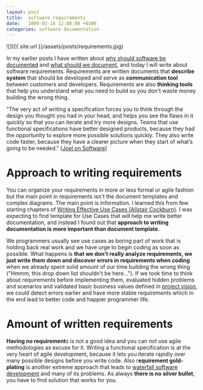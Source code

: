 ```yaml
---
layout: post
title:  software requirements
date:   2009-03-16 12:00:00 +0100
categories: software documentation
---
```


![]({{ site.url }}/assets/posts/requirements.jpg)

In my earlier posts I have written about [why should software be documented](/post/2008/12/23/Should-software-be-documented.aspx "why should software be documented") and [what should we document](/post/2009/03/01/What-should-we-document.aspx "what should we document"), and today I will write about software requirements. Requirements are written documents that **describe system** that should be developed and serve as **communication tool** between customers and developers. Requirements are also **thinking tools** that help you understand what you need to build so you don't waste money building the wrong thing.  

"The very act of writing a specification forces you to think through the design you thought you had in your head, and helps you see the flaws in it quickly so that you can iterate and try more designs. Teams that use functional specifications have better designed products, because they had the opportunity to explore more possible solutions quickly. They also write code faster, because they have a clearer picture when they start of what’s going to be needed." [[Joel on Software](http://www.joelonsoftware.com/items/2009/03/09.html "Joel on Software")]

# Approach to writing requirements

You can organize your requirements in more or less formal or agile fashion but the main point in requirements isn't the document templates and complex diagrams. The main point is information. I learned this from few starting chapters of [Writing Effective Use Cases (Alistair Cockburn)](http://www.amazon.com/Writing-Effective-Cases-Software-Development/dp/0201702258/ref=pd_bbs_sr_1?ie=UTF8&s=books&qid=1237119891&sr=8-1 "Writing Effective Use Cases"). I was expecting to find template for Use Cases that will help me write better documentation, and instead I found out that **approach to writing documentation is more important than document template.**

We programmers usually see use cases as boring part of work that is holding back real work and we have urge to begin coding as soon as possible. What happens is **that we don't really analyze requirements, we just write them down and discover errors in requirements when coding** when we already spent solid amount of our time building the wrong thing ("Hmmm, this drop down list shouldn't be here..."). If we took time to think about requirements before implementing them, evaluated hidden problems and scenarios and validated basic business values defined in [project vision](/post/2009/03/01/What-should-we-document.aspx "project vision"), we could detect errors earlier and have more stable requirements which in the end lead to better code and happier programmer life.

# Amount of written requirements

**Having no requirement**s is not a good idea and you can not use agile methodologies as excuse for it. Writing a functional specification is at the very heart of agile development, because it lets you iterate rapidly over many possible designs before you write code. Also r**equirement gold-plating** is another extreme approach that leads to [waterfall software development](http://en.wikipedia.org/wiki/Waterfall_model "aterfall software development") and many of its problems. As always **there is no silver bullet**, you have to find solution that works for you.